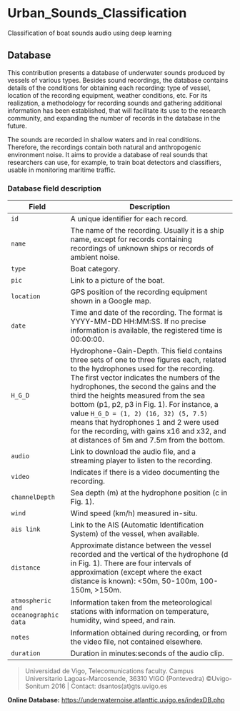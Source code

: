 # Urban_Sounds_Classification
Classification of boat sounds audio using deep learning

## Database

This contribution presents a database of underwater sounds produced by vessels of various types. Besides sound recordings, the database contains details of the conditions for obtaining each recording: type of vessel, location of the recording equipment, weather conditions, etc. For its realization, a methodology for recording sounds and gathering additional information has been established, that will facilitate its use to the research community, and expanding the number of records in the database in the future.

The sounds are recorded in shallow waters and in real conditions. Therefore, the recordings contain both natural and anthropogenic environment noise. It aims to provide a database of real sounds that researchers can use, for example, to train boat detectors and classifiers, usable in monitoring maritime traffic.

### Database field description

| **Field**                            | **Description**                                                                                                                                                                                                                                              |
|--------------------------------------|--------------------------------------------------------------------------------------------------------------------------------------------------------------------------------------------------------------------------------------------------------------|
| `id`                                 | A unique identifier for each record.                                                                                                                                                                                                                         |
| `name`                               | The name of the recording. Usually it is a ship name, except for records containing recordings of unknown ships or records of ambient noise.                                                                                                                 |
| `type`                               | Boat category.                                                                                                                                                                                                                                               |
| `pic`                                | Link to a picture of the boat.                                                                                                                                                                                                                               |
| `location`                           | GPS position of the recording equipment shown in a Google map.                                                                                                                                                                                               |
| `date`                               | Time and date of the recording. The format is YYYY-MM-DD HH:MM:SS. If no precise information is available, the registered time is 00:00:00.                                                                                                                 |
| `H_G_D`                              | Hydrophone-Gain-Depth. This field contains three sets of one to three figures each, related to the hydrophones used for the recording. The first vector indicates the numbers of the hydrophones, the second the gains and the third the heights measured from the sea bottom (p1, p2, p3 in Fig. 1). For instance, a value `H_G_D = (1, 2) (16, 32) (5, 7.5)` means that hydrophones 1 and 2 were used for the recording, with gains x16 and x32, and at distances of 5m and 7.5m from the bottom. |
| `audio`                              | Link to download the audio file, and a streaming player to listen to the recording.                                                                                                                                                                           |
| `video`                              | Indicates if there is a video documenting the recording.                                                                                                                                                                                                     |
| `channelDepth`                       | Sea depth (m) at the hydrophone position (c in Fig. 1).                                                                                                                                                                                                      |
| `wind`                               | Wind speed (km/h) measured in-situ.                                                                                                                                                                                                                          |
| `ais link`                           | Link to the AIS (Automatic Identification System) of the vessel, when available.                                                                                                                                                                              |
| `distance`                           | Approximate distance between the vessel recorded and the vertical of the hydrophone (d in Fig. 1). There are four intervals of approximation (except where the exact distance is known): <50m, 50-100m, 100-150m, >150m.                                     |
| `atmospheric and oceanographic data` | Information taken from the meteorological stations with information on temperature, humidity, wind speed, and rain.                                                                                                                                           |
| `notes`                              | Information obtained during recording, or from the video file, not contained elsewhere.                                                                                                                                                                       |
| `duration`                           | Duration in minutes:seconds of the audio clip.                                                                                                                                                                                                                |

> Universidad de Vigo, Telecomunications faculty. Campus Universitario Lagoas-Marcosende, 36310 VIGO (Pontevedra)
©Uvigo-Sonitum 2016 | Contact: dsantos(at)gts.uvigo.es

**Online Database:**
https://underwaternoise.atlanttic.uvigo.es/indexDB.php
